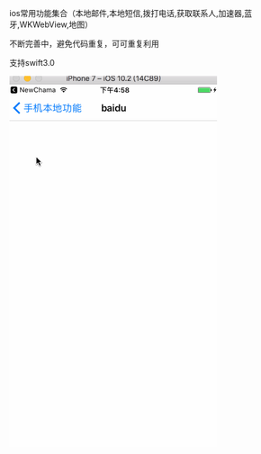 ios常用功能集合（本地邮件,本地短信,拨打电话,获取联系人,加速器,蓝牙,WKWebView,地图）

不断完善中，避免代码重复，可可重复利用

支持swift3.0


 ![image](https://github.com/taosiyu/RainCollection/raw/master/image/gif.gif)
